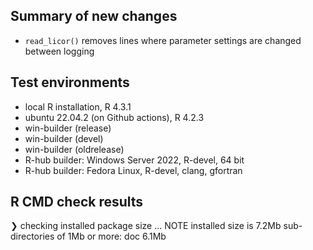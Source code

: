 ## Summary of new changes

* `read_licor()` removes lines where parameter settings are changed between logging

## Test environments
* local R installation, R 4.3.1
* ubuntu 22.04.2 (on Github actions), R 4.2.3
* win-builder (release)
* win-builder (devel)
* win-builder (oldrelease)
* R-hub builder: Windows Server 2022, R-devel, 64 bit
* R-hub builder: Fedora Linux, R-devel, clang, gfortran

## R CMD check results

❯ checking installed package size ... NOTE
    installed size is  7.2Mb
    sub-directories of 1Mb or more:
      doc   6.1Mb
